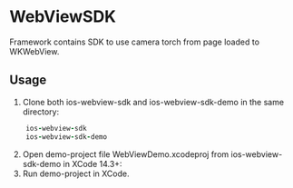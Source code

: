 # WebViewSDK

Framework contains SDK to use camera torch from page loaded to WKWebView.

## Usage
1. Clone both ios-webview-sdk and ios-webview-sdk-demo in the same directory:
```ruby
    ios-webview-sdk
    ios-webview-sdk-demo
```
2. Open demo-project file WebViewDemo.xcodeproj from ios-webview-sdk-demo in XCode 14.3+:
3. Run demo-project in XCode.
